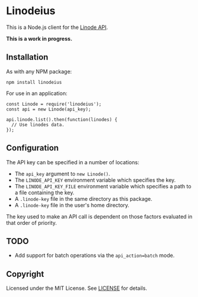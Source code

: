 # Linodeius

This is a Node.js client for the [Linode API](https://www.linode.com/api).

**This is a work in progress.**

## Installation

As with any NPM package:

    npm install linodeius

For use in an application:

    const Linode = require('linodeius');
    const api = new Linode(api_key);

    api.linode.list().then(function(linodes) {
      // Use linodes data.
    });

## Configuration

The API key can be specified in a number of locations:

 * The `api_key` argument to `new Linode()`.
 * The `LINODE_API_KEY` environment variable which specifies the key.
 * The `LINODE_API_KEY_FILE` environment variable which specifies a path to
   a file containing the key.
 * A `.linode-key` file in the same directory as this package.
 * A `.linode-key` file in the user's home directory.

The key used to make an API call is dependent on those factors evaluated in
that order of priority.

## TODO

* Add support for batch operations via the `api_action=batch` mode.

## Copyright

Licensed under the MIT License. See [LICENSE](LICENSE.md) for details.
